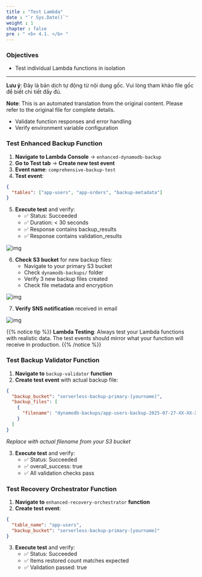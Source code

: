 ```yaml
---
title : "Test Lambda"
date : "`r Sys.Date()`"
weight : 1
chapter : false
pre : " <b> 4.1. </b> "
---
```


### Objectives
- Test individual Lambda functions in isolation

---

**Lưu ý**: Đây là bản dịch tự động từ nội dung gốc. Vui lòng tham khảo file gốc để biết chi tiết đầy đủ.

**Note**: This is an automated translation from the original content. Please refer to the original file for complete details.

- Validate function responses and error handling
- Verify environment variable configuration

### Test Enhanced Backup Function

1. **Navigate to Lambda Console** → `enhanced-dynamodb-backup`
2. **Go to Test tab** → **Create new test event**
3. **Event name**: `comprehensive-backup-test`
4. **Test event**:
```json
{
  "tables": ["app-users", "app-orders", "backup-metadata"]
}
```

5. **Execute test** and verify:
   - ✅ Status: Succeeded
   - ✅ Duration: < 30 seconds
   - ✅ Response contains backup_results
   - ✅ Response contains validation_results

![img](/FCJ-Workshop/images/4.testing/TEST_Lambda.png)

6. **Check S3 bucket** for new backup files:
   - Navigate to your primary S3 bucket
   - Check `dynamodb-backups/` folder
   - Verify 3 new backup files created
   - Check file metadata and encryption

![img](/FCJ-Workshop/images/4.testing/TEST_s3.png)

7. **Verify SNS notification** received in email

![img](/FCJ-Workshop/images/4.testing/TEST_mail.png)

{{% notice tip %}}
**Lambda Testing**: Always test your Lambda functions with realistic data. The test events should mirror what your function will receive in production.
{{% /notice %}}

### Test Backup Validator Function

1. **Navigate to** `backup-validator` **function**
2. **Create test event** with actual backup file:
```json
{
  "backup_bucket": "serverless-backup-primary-[yourname]",
  "backup_files": [
    {
      "filename": "dynamodb-backups/app-users-backup-2025-07-27-XX-XX-XX.json"
    }
  ]
}
```
*Replace with actual filename from your S3 bucket*

3. **Execute test** and verify:
   - ✅ Status: Succeeded
   - ✅ overall_success: true
   - ✅ All validation checks pass

### Test Recovery Orchestrator Function

1. **Navigate to** `enhanced-recovery-orchestrator` **function**
2. **Create test event**:
```json
{
  "table_name": "app-users",
  "backup_bucket": "serverless-backup-primary-[yourname]"
}
```

3. **Execute test** and verify:
   - ✅ Status: Succeeded
   - ✅ Items restored count matches expected
   - ✅ Validation passed: true
